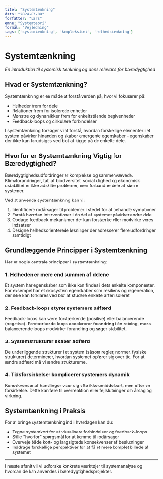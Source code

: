 ```yaml
---
titel: "Systemtænkning"
dato: "2024-03-09"
forfatter: "Lars"
emne: "Systemteori"
formål: "Vejledning"
tags: ["systemtænkning", "kompleksitet", "helhedstænkning"]
---
```


# Systemtænkning

*En introduktion til systemisk tænkning og dens relevans for bæredygtighed*

## Hvad er Systemtænkning?

Systemtænkning er en måde at forstå verden på, hvor vi fokuserer på:

- Helheder frem for dele
- Relationer frem for isolerede enheder
- Mønstre og dynamikker frem for enkeltstående begivenheder
- Feedback-loops og cirkulære forbindelser

I systemtænkning forsøger vi at forstå, hvordan forskellige elementer i et system påvirker hinanden og skaber emergente egenskaber - egenskaber der ikke kan forudsiges ved blot at kigge på de enkelte dele.

## Hvorfor er Systemtænkning Vigtig for Bæredygtighed?

Bæredygtighedsudfordringer er komplekse og sammenvævede. Klimaforandringer, tab af biodiversitet, social ulighed og økonomisk ustabilitet er ikke adskilte problemer, men forbundne dele af større systemer. 

Ved at anvende systemtænkning kan vi:

1. Identificere rodårsager til problemer i stedet for at behandle symptomer
2. Forstå hvordan interventioner i én del af systemet påvirker andre dele
3. Opdage feedback-mekanismer der kan forstærke eller modvirke vores indsatser
4. Designe helhedsorienterede løsninger der adresserer flere udfordringer samtidigt

## Grundlæggende Principper i Systemtænkning

Her er nogle centrale principper i systemtænkning:

### 1. Helheden er mere end summen af delene

Et system har egenskaber som ikke kan findes i dets enkelte komponenter. For eksempel har et økosystem egenskaber som resiliens og regeneration, der ikke kan forklares ved blot at studere enkelte arter isoleret.

### 2. Feedback-loops styrer systemers adfærd

Feedback-loops kan være forstærkende (positive) eller balancerende (negative). Forstærkende loops accelererer forandring i én retning, mens balancerende loops modvirker forandring og søger stabilitet.

### 3. Systemstrukturer skaber adfærd

De underliggende strukturer i et system (såsom regler, normer, fysiske strukturer) determinerer, hvordan systemet opfører sig over tid. For at ændre adfærd må vi ændre strukturerne.

### 4. Tidsforsinkelser komplicerer systemers dynamik

Konsekvenser af handlinger viser sig ofte ikke umiddelbart, men efter en forsinkelse. Dette kan føre til overreaktion eller fejlslutninger om årsag og virkning.

## Systemtænkning i Praksis

For at bringe systemtænkning ind i hverdagen kan du:

- Tegne systemkort for at visualisere forbindelser og feedback-loops
- Stille "hvorfor" spørgsmål for at komme til rodårsager
- Overveje både kort- og langsigtede konsekvenser af beslutninger
- Inddrage forskellige perspektiver for at få et mere komplet billede af systemet

---

I næste afsnit vil vi udforske konkrete værktøjer til systemanalyse og hvordan de kan anvendes i bæredygtighedsprojekter. 